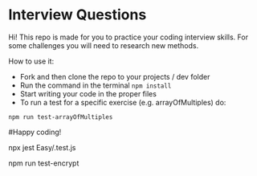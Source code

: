# Interview Questions

Hi! This repo is made for you to practice your coding interview skills. For some challenges you will need to research new methods.

How to use it:

- Fork and then clone the repo to your projects / dev folder
- Run the command in the terminal `npm install`
- Start writing your code in the proper files
- To run a test for a specific exercise (e.g. arrayOfMultiples) do:

```
npm run test-arrayOfMultiples
```

#Happy coding!

npx jest Easy/<scriptname>.test.js

npm run test-encrypt
